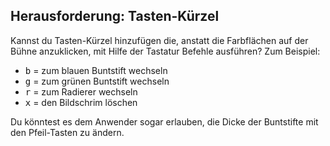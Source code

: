 ## Herausforderung: Tasten-Kürzel

Kannst du Tasten-Kürzel hinzufügen die, anstatt die Farbflächen auf der Bühne anzuklicken, mit Hilfe der Tastatur Befehle ausführen? Zum Beispiel:

+ <kbd>b</kbd> = zum blauen Buntstift wechseln
+ <kbd>g</kbd> = zum grünen Buntstift wechseln
+ <kbd>r</kbd> = zum Radierer wechseln
+ <kbd>x</kbd> = den Bildschrim löschen

Du könntest es dem Anwender sogar erlauben, die Dicke der Buntstifte mit den Pfeil-Tasten zu ändern.
